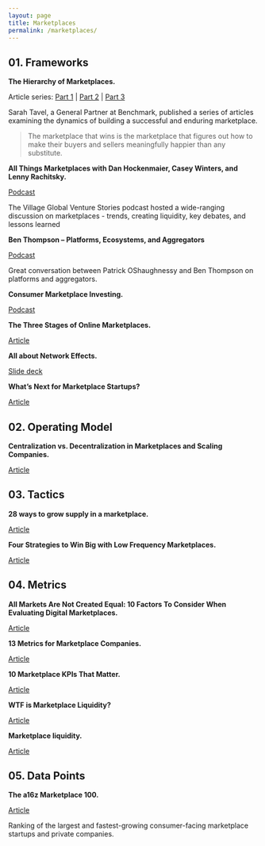 ```yaml
---
layout: page
title: Marketplaces
permalink: /marketplaces/
---
```


## 01. Frameworks

**The Hierarchy of Marketplaces.**

Article series: [Part 1](https://medium.com/@sarahtavel/the-hierarchy-of-marketplaces-introduction-and-level-1-983995aa218e) | [Part 2](https://medium.com/@sarahtavel/hierarchy-of-marketplaces-level-2-f1c44ed4a39) | [Part 3](https://medium.com/@sarahtavel/hierarchy-of-marketplaces-level-3-1d1a5772ea08)

Sarah Tavel, a General Partner at Benchmark, published a series of articles examining the dynamics of building a successful and enduring marketplace.

> The marketplace that wins is the marketplace that figures out how to make their buyers and sellers meaningfully happier than any substitute.

**All Things Marketplaces with Dan Hockenmaier, Casey Winters, and Lenny Rachitsky.**

[Podcast](https://www.spreaker.com/user/10197011/all-things-marketplaces-with-dan-hockenm)

The Village Global Venture Stories podcast hosted a wide-ranging discussion on marketplaces - trends, creating liquidity, key debates, and lessons learned

**Ben Thompson – Platforms, Ecosystems, and Aggregators**

[Podcast](http://investorfieldguide.com/thompson/)

Great conversation between Patrick OShaughnessy and Ben Thompson on platforms and aggregators. 

**Consumer Marketplace Investing.**

[Podcast](https://fullratchet.net/225-crisis-coverage-w-sarah-tavel-consumer-marketplace-investing-why-aggregate-gmv-is-a-red-herring-and-minimum-viable-happiness-as-the-key-to-market-leadership/)

**The Three Stages of Online Marketplaces.**

[Article](https://caseyaccidental.com/three-stages-online-marketplaces/)

**All about Network Effects.**

[Slide deck](https://a16z.com/2016/03/07/all-about-network-effects/)

**What’s Next for Marketplace Startups?**

[Article](https://a16z.com/2018/11/27/services-marketplaces-service-economy-evolution-whats-next/)

## 02. Operating Model

**Centralization vs. Decentralization in Marketplaces and Scaling Companies.**

[Article](https://caseyaccidental.com/centralization-decentralization-marketplaces-and-scaling-companies/)

## 03. Tactics

**28 ways to grow supply in a marketplace.**

[Article](https://andrewchen.co/grow-marketplace-supply/)

**Four Strategies to Win Big with Low Frequency Marketplaces.**

[Article](https://caseyaccidental.com/low-frequency-marketplaces/)

## 04. Metrics

**All Markets Are Not Created Equal: 10 Factors To Consider When Evaluating Digital Marketplaces.**

[Article](http://abovethecrowd.com/2012/11/13/all-markets-are-not-created-equal-10-factors-to-consider-when-evaluating-digital-marketplaces/)

**13 Metrics for Marketplace Companies.**

[Article](https://a16z.com/2020/02/21/marketplace-metrics/)

**10 Marketplace KPIs That Matter.**

[Article](https://medium.com/@algovc/10-marketplace-kpis-that-matter-22e0fd2d2779)

**WTF is Marketplace Liquidity?**

[Article](https://medium.com/point-nine-news/wtf-is-marketplace-liquidity-f2caca3802c0)

**Marketplace liquidity.**

[Article](https://techcrunch.com/2017/07/11/marketplace-liquidity/)

## 05. Data Points

**The a16z Marketplace 100.**

[Article](https://a16z.com/2020/02/18/marketplace-100/)

Ranking of the largest and fastest-growing consumer-facing marketplace startups and private companies.